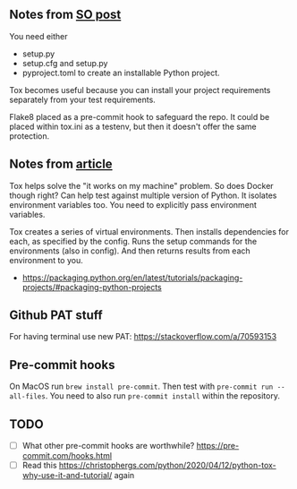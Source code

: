 ## Notes from [SO post](https://stackoverflow.com/a/67103294)
You need either
* setup.py
* setup.cfg and setup.py
* pyproject.toml
to create an installable Python project.

Tox becomes useful because you can install your project requirements separately from
your test requirements.

Flake8 placed as a pre-commit hook to safeguard the repo. It could be placed within
tox.ini as a testenv, but then it doesn't offer the same protection.

## Notes from [article](https://christophergs.com/python/2020/04/12/python-tox-why-use-it-and-tutorial/)
Tox helps solve the "it works on my machine" problem. So does Docker though right?
Can help test against multiple version of Python. It isolates environment variables too.
You need to explicitly pass environment variables.

Tox creates a series of virtual environments. Then installs dependencies for each, as
specified by the config. Runs the setup commands for the environments (also in config).
And then returns results from each environment to you.

* https://packaging.python.org/en/latest/tutorials/packaging-projects/#packaging-python-projects

## Github PAT stuff

For having terminal use new PAT: https://stackoverflow.com/a/70593153

## Pre-commit hooks

On MacOS run `brew install pre-commit`. Then test with `pre-commit run --all-files`.
You need to also run `pre-commit install` within the repository.


## TODO
- [ ] What other pre-commit hooks are worthwhile? https://pre-commit.com/hooks.html
- [ ] Read this https://christophergs.com/python/2020/04/12/python-tox-why-use-it-and-tutorial/ again
